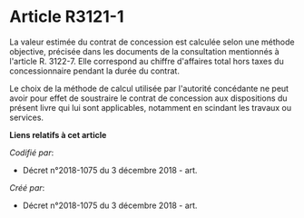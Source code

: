 # Article R3121-1

La valeur estimée du contrat de concession est calculée selon une méthode objective, précisée dans les documents de la
consultation mentionnés à l'article R. 3122-7. Elle correspond au chiffre d'affaires total hors taxes du concessionnaire
pendant la durée du contrat.

Le choix de la méthode de calcul utilisée par l'autorité concédante ne peut avoir pour effet de soustraire le contrat de
concession aux dispositions du présent livre qui lui sont applicables, notamment en scindant les travaux ou services.

**Liens relatifs à cet article**

_Codifié par_:

  - Décret n°2018-1075 du 3 décembre 2018 - art.

_Créé par_:

  - Décret n°2018-1075 du 3 décembre 2018 - art.
